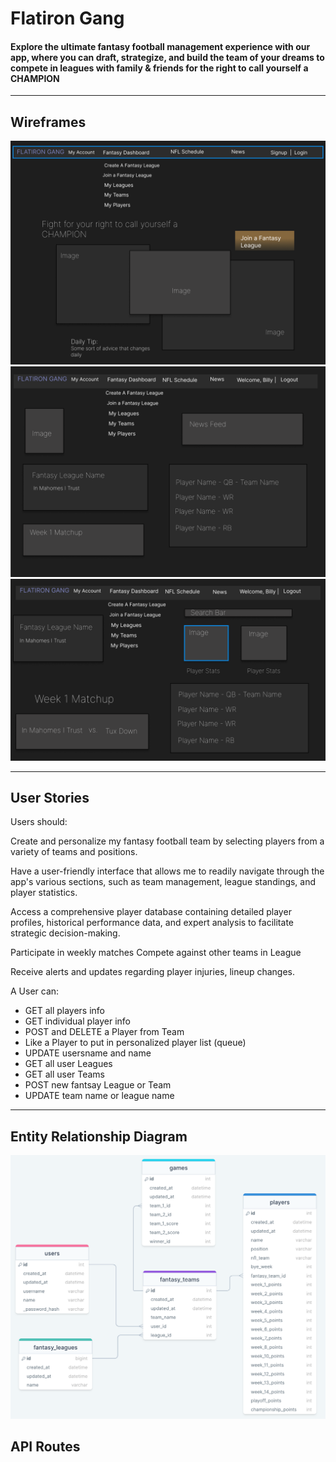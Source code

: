 # Flatiron Gang

#### Explore the ultimate fantasy football management experience with our app, where you can draft, strategize, and build the team of your dreams to compete in leagues with family & friends for the right to call yourself a CHAMPION

---

## Wireframes

<img src="imgs/Homepage.png" width=600>
<img src="imgs/Fantasy Dashboard.png" width=600>
<img src="imgs/Users Players .png" width=600>

---

## User Stories

Users should:

Create and personalize my fantasy football team by selecting players from a variety of teams and positions.

Have a user-friendly interface that allows me to readily navigate through the app's various sections, such as team management, league standings, and player statistics.

Access a comprehensive player database containing detailed player profiles, historical performance data, and expert analysis to facilitate strategic decision-making.

Participate in weekly matches
Compete against other teams in League

Receive alerts and updates regarding player injuries, lineup changes.

A User can:

- GET all players info
- GET individual player info
- POST and DELETE a Player from Team
- Like a Player to put in personalized player list (queue)
- UPDATE usersname and name
- GET all user Leagues
- GET all user Teams
- POST new fantsay League or Team
- UPDATE team name or league name

---

## Entity Relationship Diagram

<img src="imgs/ERD.png" width=700>

## API Routes
